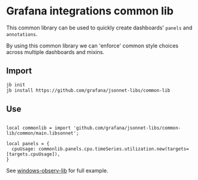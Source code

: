 # Grafana integrations common lib

This common library can be used to quickly create dashboards' `panels` and `annotations`.

By using this common library we can 'enforce' common style choices across multiple dashboards and mixins.

## Import

```sh
jb init
jb install https://github.com/grafana/jsonnet-libs/common-lib
```

## Use

```jsonnet

local commonlib = import 'github.com/grafana/jsonnet-libs/common-lib/common/main.libsonnet';

local panels = {
  cpuUsage: commonlib.panels.cpu.timeSeries.utilization.new(targets=[targets.cpuUsage]),
}

```

See [windows-observ-lib](./windows-observ-lib) for full example.
